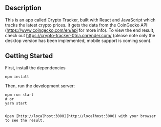 ## Description 

This is an app called Crypto Tracker, built with React and JavaScript which tracks the latest crypto prices. It gets the data from the CoinGecko API (https://www.coingecko.com/en/api for more info). To view the end result, check out https://crypto-tracker-0tna.onrender.com/ (please note only the desktop version has been implemented, mobile support is coming soon). 

## Getting Started

First, install the dependencies 
```
npm install
```

Then, run the development server:

```
npm run start
# or
yarn start
```


```

Open [http://localhost:3000](http://localhost:3000) with your browser to see the result.


